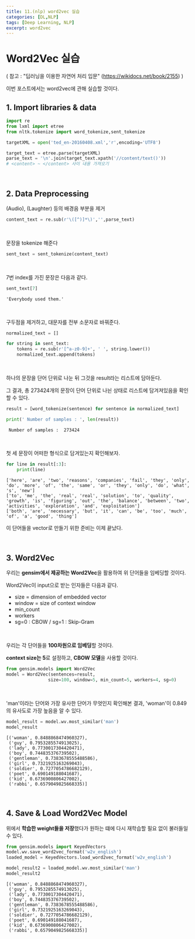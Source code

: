 ```yaml
---
title: 11.(nlp) word2vec 실습
categories: [DL,NLP]
tags: [Deep Learning, NLP]
excerpt: word2vec
---
```


# Word2Vec 실습

( 참고 : "딥러닝을 이용한 자연어 처리 입문" (https://wikidocs.net/book/2155) )

이번 포스트에서는 word2vec에 관해 실습할 것이다. 

## 1. Import libraries & data


```python
import re
from lxml import etree
from nltk.tokenize import word_tokenize,sent_tokenize
```


```python
targetXML = open('ted_en-20160408.xml','r',encoding='UTF8')

target_text = etree.parse(targetXML)
parse_text = '\n'.join(target_text.xpath('//content/text()'))
# <content> ~ </content> 사이 내용 가져오기
```

<br>

## 2. Data Preprocessing

(Audio), (Laughter) 등의 배경음 부분을 제거


```python
content_text = re.sub(r'\([^)]*\)','',parse_text)
```

<br>

문장을 tokenize 해준다


```python
sent_text = sent_tokenize(content_text)
```

<br>

7번 index를 가진 문장은 다음과 같다.


```python
sent_text[7]
```


    'Everybody used them.'

<br>

구두점을 제거하고, 대문자를 전부 소문자로 바꿔준다.


```python
normalized_text = []

for string in sent_text:
    tokens = re.sub(r'[^a-z0-9]+', ' ', string.lower())
    normalized_text.append(tokens)
```

<br>

하나의 문장을 단어 단위로 나눈 뒤 그것을 result라는 리스트에 담아둔다. 

그 결과, 총 273424개의 문장이 단어 단위로 나뉜 상태로 리스트에 담겨져있음을 확인할 수 있다.


```python
result = [word_tokenize(sentence) for sentence in normalized_text]
```


```python
print(' Number of samples : ', len(result))
```

     Number of samples :  273424

<br>

첫 세 문장이 어떠한 형식으로 담겨있는지 확인해보자.

```python
for line in result[:3]:
    print(line)
```

    ['here', 'are', 'two', 'reasons', 'companies', 'fail', 'they', 'only', 'do', 'more', 'of', 'the', 'same', 'or', 'they', 'only', 'do', 'what', 's', 'new']
    ['to', 'me', 'the', 'real', 'real', 'solution', 'to', 'quality', 'growth', 'is', 'figuring', 'out', 'the', 'balance', 'between', 'two', 'activities', 'exploration', 'and', 'exploitation']
    ['both', 'are', 'necessary', 'but', 'it', 'can', 'be', 'too', 'much', 'of', 'a', 'good', 'thing']

이 단어들을 vector로 만들기 위한 준비는 이제 끝났다.

<br>

## 3. Word2Vec

우리는 **gensim에서 제공하는 Word2Vec**을 활용하여 위 단어들을 임베딩할 것이다.

Word2Vec이 input으로 받는 인자들은 다음과 같다.

- size = dimension of embedded vector
- window = size of context window
- min_count
- workers
- sg=0 : CBOW /  sg=1 : Skip-Gram

<br>

우리는 각 단어들을 **100차원으로 임베딩**할 것이다. 

**context size는 5**로 설정하고, **CBOW 모델**을 사용할 것이다. 


```python
from gensim.models import Word2Vec
model = Word2Vec(sentences=result,
                size=100, window=5, min_count=5, workers=4, sg=0)
```

<br>

'man'이라는 단어와 가장 유사한 단어가 무엇인지 확인해본 결과, 'woman'이 0.849의 유사도로 가장 높음을 알 수 있다.

```python
model_result = model.wv.most_similar('man')
model_result
```

    [('woman', 0.8488868474960327),
     ('guy', 0.7953285574913025),
     ('lady', 0.7730017304420471),
     ('boy', 0.744835376739502),
     ('gentleman', 0.7383678555488586),
     ('girl', 0.7321925163269043),
     ('soldier', 0.7277054786682129),
     ('poet', 0.690149188041687),
     ('kid', 0.6736900806427002),
     ('rabbi', 0.6579049825668335)]

<br>

## 4. Save & Load Word2Vec Model

위에서 **학습한 weight들을 저장**했다가 원하는 떄에 다시 재학습할 필요 없이 불러들일 수 있다.


```python
from gensim.models import KeyedVectors
model.wv.save_word2vec_format('w2v_english')
loaded_model = KeyedVectors.load_word2vec_format('w2v_english')
```


```python
model_result2 = loaded_model.wv.most_similar('man')
model_result2
```

    [('woman', 0.8488868474960327),
     ('guy', 0.7953285574913025),
     ('lady', 0.7730017304420471),
     ('boy', 0.744835376739502),
     ('gentleman', 0.7383678555488586),
     ('girl', 0.7321925163269043),
     ('soldier', 0.7277054786682129),
     ('poet', 0.690149188041687),
     ('kid', 0.6736900806427002),
     ('rabbi', 0.6579049825668335)]


